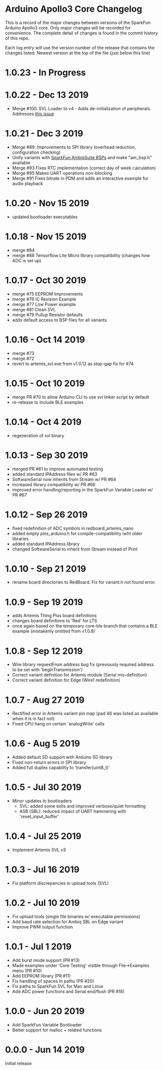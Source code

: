 Arduino Apollo3 Core Changelog
==============================

This is a record of the major changes between versions of the SparkFun Arduino Apollo3 core. Only major changes will be recorded for convenience. The complete detail of changes is found in the commit history of this repo.

Each log entry will use the version number of the release that contains the changes listed. Newest version at the top of the file (just below this line)

1.0.23 - In Progress
====================

1.0.22 - Dec 13 2019
====================
- Merge #100: SVL Loader to v4 - Adds de-initialization of peripherals. Addresses [this issue](https://forum.sparkfun.com/viewtopic.php?f=168&t=51391&p=210375#p210375)

1.0.21 - Dec 3 2019
===================
- Merge #89: Improvements to SPI library (overhead reduction, configuration checking)
- Unify variants with [SparkFun AmbiqSuite BSPs](https://github.com/sparkfun/SparkFun_Apollo3_AmbiqSuite_BSPs) and make "am_bsp.h" available
- Merge #93 Fixes RTC implementation (correct day of week calculation)
- Merge #95 Makes UART operations non-blocking
- Merge #91 Fixes bitrate in PDM and adds an interactive example for audio playback

1.0.20 - Nov 15 2019
====================
- updated bootloader executables

1.0.18 - Nov 15 2019
====================
- merge #84
- merge #88 Tensorflow Lite Micro library compatibility (changes how ADC is set up)

1.0.17 - Oct 30 2019
===================
- merge #75 EEPROM Improvements
- merge #76 IC Revision Example
- merge #77 Low Power example
- merge #81 Clean SVL
- merge #79 Pullup Resistor defaults
- adds default access to BSP files for all variants

1.0.16 - Oct 14 2019
====================
- merge #73
- merge #72
- revert to artemis_svl.exe from v1.0.12 as stop-gap fix for #74

1.0.15 - Oct 10 2019
====================
- merge PR #70 to allow Arduino CLI to use svl linker script by default
- re-release to include BLE examples

1.0.14 - Oct 4 2019
===================
- regeneration of svl binary

1.0.13 - Sep 30 2019
====================
- merged PR #61 to improve automated testing
- added standard IPAddress files w/ PR #63
- SoftwareSerial now inherits from Stream w/ PR #64
- increased library compatibility w/ PR #66
- improved error handling/reporting in the SparkFun Variable Loader w/ PR #67

1.0.12 - Sep 26 2019
====================
- fixed redefinition of ADC symbols in redboard_artemis_nano
- added empty pins_arduino.h for compile-compatibility iwht older libraries
- added standard IPAddress library
- changed SoftwareSerial to inherit from Stream instead of Print

1.0.10 - Sep 21 2019
====================
- rename board directories to RedBoard. Fix for variant.h not found error.

1.0.9 - Sep 19 2019
===================
- adds Artemis Thing Plus board definitions
- changes board definitions to 'Red' for LTS
- once again based on the temporary core-ble branch that contains a BLE example (mistakenly omitted from v1.0.8)

1.0.8 - Sep 12 2019
===================
- Wire library requestFrom address bug fix (previously required address to be set with 'beginTransmission')
- Correct variant definition for Artemis module (Serial mis-definition)
- Correct variant definition for Edge (Wire1 redefinition)

1.0.7 - Aug 27 2019
===================
- Rectified error in Artemis variant pin map (pad 46 was listed as available when it is in fact not)
- Fixed CPU hang on certain 'analogWrite' calls

1.0.6 - Aug 5 2019
==================
- Added default SD support with Arduino SD library
- Fixed non-return errors in SPI library
- Added full duplex capability to 'transfer(uint8_t)'

1.0.5 - Jul 30 2019
===================
- Minor updates to bootloaders
    - SVL: added some exits and improved verbose/quiet formatting
    - ASB (SBL): reduced impact of UART hammering with 'reset_input_buffer'

1.0.4 - Jul 25 2019
===================
- Implement Artemis SVL v3

1.0.3 - Jul 16 2019
===================
- Fix platform discrepancies in upload tools (SVL)

1.0.2 - Jul 10 2019
===================
- Fix upload tools (single file binaries w/ executable permissions)
- Add baud rate selection for Ambiq SBL on Edge variant
- Improve PWM output function 

1.0.1 - Jul 1 2019
==================
- Add burst mode support (PR #13)
- Made examples under 'Core Testing' visible through File->Examples menu (PR #10)
- Add EEPROM library (PR #11)
- Fix handling of spaces in paths (PR #20)
- Fix paths to SparkFun SVL for Mac and Linux
- Add ADC power functions and Serial end/flush (PR #18)

1.0.0 - Jun 20 2019
===================
- Add SparkFun Variable Bootloader
- Better support for malloc + related functions


0.0.0 - Jun 14 2019
===================
Initial release
